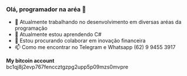 ### Olá, programador na aréa 👋

- 🔭 Atualmente trabalhando no desenvolvimento em diversas aréas da programação
- 🌱 Atualmente estou aprendendo C#
- 👯 Estou procurando colaborar em inovação financeira
- 📫 Como me encontrar no Telegram e Whatsapp (62) 9 9455 3917

<b>My bitcoin account</b>
<br/>
bc1qj8j2evp767fenccztgzpg2upp5p09mzs0mvpre
